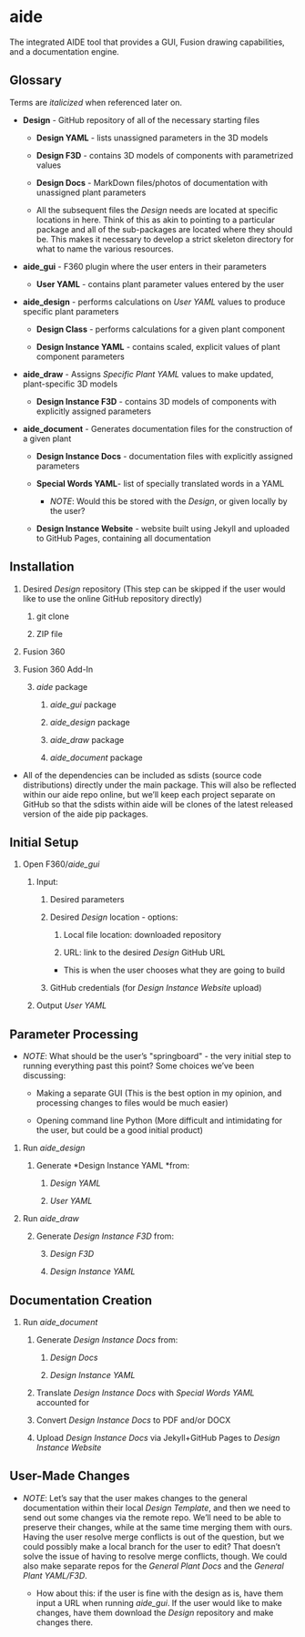 # aide
The integrated AIDE tool that provides a GUI, Fusion drawing capabilities, and a documentation engine.

## Glossary

Terms are *italicized* when referenced later on.

* **Design** - GitHub repository of all of the necessary starting files

    * **Design YAML** - lists unassigned parameters in the 3D models

    * **Design F3D** - contains 3D models of components with parametrized values

    * **Design Docs** - MarkDown files/photos of documentation with unassigned plant parameters

    * All the subsequent files the *Design* needs are located at specific locations in here. Think of this as akin to pointing to a particular package and all of the sub-packages are located where they should be. This makes it necessary to develop a strict skeleton directory for what to name the various resources.

* **aide_gui** - F360 plugin where the user enters in their parameters

    * **User YAML** - contains plant parameter values entered by the user

* **aide_design** - performs calculations on *User YAML* values to produce specific plant parameters

    * **Design Class** - performs calculations for a given plant component

    * **Design Instance YAML** - contains scaled, explicit values of plant component parameters

* **aide_draw** - Assigns *Specific Plant YAML* values to make updated, plant-specific 3D models

    * **Design Instance F3D** - contains 3D models of components with explicitly assigned parameters

* **aide_document** - Generates documentation files for the construction of a given plant

    * **Design Instance Docs** - documentation files with explicitly assigned parameters

    * **Special Words YAML**- list of specially translated words in a YAML

        * *NOTE*: Would this be stored with the *Design*, or given locally by the user?

    * **Design Instance Website** - website built using Jekyll and uploaded to GitHub Pages, containing all documentation

## Installation

1. Desired *Design* repository (This step can be skipped if the user would like to use the online GitHub repository directly)

    1. git clone

    2. ZIP file

2. Fusion 360

3. Fusion 360 Add-In

    3. *aide* package

        1. *aide_gui* package

        2. *aide_design* package

        3. *aide_draw* package

        4. *aide_document* package

* All of the dependencies can be included as sdists (source code distributions) directly under the main package. This will also be reflected within our aide repo online, but we’ll keep each project separate on GitHub so that the sdists within aide will be clones of the latest released version of the aide pip packages.

## Initial Setup

1. Open F360/*aide_gui*

    1. Input:

        1. Desired parameters 

        2. Desired *Design* location - options:

            1. Local file location: downloaded repository

            2. URL: link to the desired *Design* GitHub URL

            * This is when the user chooses what they are going to build

        3. GitHub credentials (for *Design Instance Website* upload)

    2. Output *User YAML*

## Parameter Processing

* *NOTE*: What should be the user’s "springboard" - the very initial step to running everything past this point? Some choices we’ve been discussing:

    * Making a separate GUI (This is the best option in my opinion, and processing changes to files would be much easier)

    * Opening command line Python (More difficult and intimidating for the user, but could be a good initial product)

1. Run *aide_design*

    1. Generate *Design Instance YAML *from:

        1. *Design YAML*

        2. *User YAML*

2. Run *aide_draw*

    2. Generate *Design Instance F3D* from:

        3. *Design F3D*

        4. *Design Instance YAML*

## Documentation Creation

1. Run *aide_document*

    1. Generate *Design Instance Docs* from:

        1. *Design Docs*

        2. *Design Instance YAML*

    2. Translate *Design Instance Docs* with *Special Words YAML* accounted for

    3. Convert *Design Instance Docs* to PDF and/or DOCX

    4. Upload *Design Instance Docs* via Jekyll+GitHub Pages to *Design Instance Website*

## User-Made Changes

* *NOTE*: Let’s say that the user makes changes to the general documentation within their local *Design Template*, and then we need to send out some changes via the remote repo. We’ll need to be able to preserve their changes, while at the same time merging them with ours. Having the user resolve merge conflicts is out of the question, but we could possibly make a local branch for the user to edit? That doesn’t solve the issue of having to resolve merge conflicts, though. We could also make separate repos for the *General Plant Docs* and the *General Plant YAML/F3D*.

    * How about this: if the user is fine with the design as is, have them input a URL when running *aide_gui*. If the user would like to make changes, have them download the *Design* repository and make changes there.